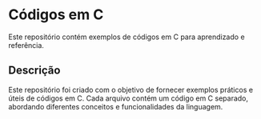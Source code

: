 # Códigos em C

Este repositório contém exemplos de códigos em C para aprendizado e referência.

## Descrição

Este repositório foi criado com o objetivo de fornecer exemplos práticos e úteis de códigos em C. Cada arquivo contém um código em C separado, abordando diferentes conceitos e funcionalidades da linguagem.